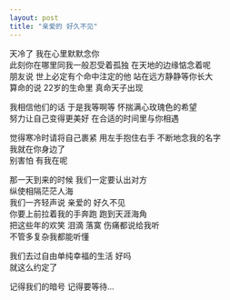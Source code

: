 ```yaml
---
layout: post
title: "亲爱的 好久不见"
---
```

天冷了 我在心里默默念你  
此刻你在哪里同我一般忍受着孤独 在天地的边缘惦念着呢  
朋友说 世上必定有个命中注定的他 站在远方静静等你长大  
算命的说 22岁的生命里 真命天子出现  

我相信他们的话 于是我等啊等 怀揣满心玫瑰色的希望  
努力让自己变得更美好 在合适的时间里与你相遇  

觉得寒冷时请将自己裹紧 用左手抱住右手 不断地念我的名字  
我就在你身边了  
别害怕 有我在呢  

那一天到来的时候 我们一定要认出对方  
纵使相隔茫茫人海  
我们一齐轻声说 亲爱的 好久不见  
你要上前拉着我的手奔跑 跑到天涯海角  
把这些年的欢笑 泪滴 落寞 伤痛都说给我听  
不管多复杂我都能听懂  

我们去过自由单纯幸福的生活 好吗  
就这么约定了  

记得我们的暗号 记得要等待...  


							  
		
